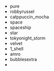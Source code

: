 - pure
- robbyrussel
- catppuccin_mocha
- space
- spaceship
- star
- tokyonight_storm
- velvet
- 1_shell
- amro
- bubblesextra
- 
